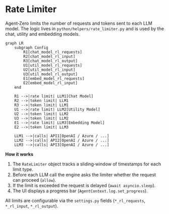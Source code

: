 # Rate Limiter

Agent‑Zero limits the number of requests and tokens sent to each LLM model.  The
logic lives in `python/helpers/rate_limiter.py` and is used by the chat, utility
and embedding models.

```mermaid
graph LR
    subgraph Config
        R1[chat_model_rl_requests]
        R2[chat_model_rl_input]
        R3[chat_model_rl_output]
        U1[util_model_rl_requests]
        U2[util_model_rl_input]
        U3[util_model_rl_output]
        E1[embed_model_rl_requests]
        E2[embed_model_rl_input]
    end

    R1 -->|rate limit| LLM1[Chat Model]
    R2 -->|token limit| LLM1
    R3 -->|token limit| LLM1
    U1 -->|rate limit| LLM2[Utility Model]
    U2 -->|token limit| LLM2
    U3 -->|token limit| LLM2
    E1 -->|rate limit| LLM3[Embedding Model]
    E2 -->|token limit| LLM3

    LLM1 -->|calls| API1[OpenAI / Azure / ...]
    LLM2 -->|calls| API2[OpenAI / Azure / ...]
    LLM3 -->|calls| API3[OpenAI / Azure / ...]
```

**How it works**
1. The `RateLimiter` object tracks a sliding‑window of timestamps for each
   limit type.
2. Before each LLM call the engine asks the limiter whether the request can
   proceed (`allow`).
3. If the limit is exceeded the request is delayed (`await asyncio.sleep`).
4. The UI displays a progress bar (`AgentContext.log.set_progress`).

All limits are configurable via the `settings.py` fields (`*_rl_requests`,
`*_rl_input`, `*_rl_output`).
